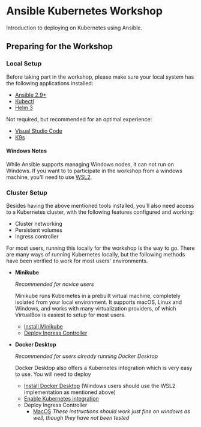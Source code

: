 # Ansible Kubernetes Workshop

Introduction to deploying on Kubernetes using Ansible.

## Preparing for the Workshop

### Local Setup

Before taking part in the workshop, please make sure your local system has the following applications installed:

- [Ansible 2.9+](https://docs.ansible.com/ansible/latest/installation_guide/intro_installation.html)
- [Kubectl](https://kubernetes.io/docs/tasks/tools/)
- [Helm 3](https://helm.sh/docs/intro/install/)

Not required, but recommended for an optimal experience:
- [Visual Studio Code](https://code.visualstudio.com/download)
- [K9s](https://github.com/derailed/k9s#installation)

#### Windows Notes

While Ansible supports managing Windows nodes, it can not run on Windows. If you want to to participate in the workshop from a windows machine, you'll need to use [WSL2](https://docs.microsoft.com/en-us/windows/wsl/install-win10). 

### Cluster Setup

Besides having the above mentioned tools installed, you'll also need access to a Kubernetes cluster, with the following features configured and working:

- Cluster networking
- Persistent volumes
- Ingress controller

For most users, running this locally for the workshop is the way to go. There are many ways of running Kubernetes locally, but the following methods have been verified to work for most users' environments.

- **Minikube**

  *Recommended for novice users*
  
  Minikube runs Kubernetes in a prebuilt virtual machine, completely isolated from your local environment. 
  It supports macOS, Linux and Windows, and works with many virtualization providers, of which VirtualBox is easiest to setup for most users.

  - [Install Minikube](https://minikube.sigs.k8s.io/docs/start/)
  - [Deploy Ingress Controller](https://kubernetes.io/docs/tasks/access-application-cluster/ingress-minikube/)

- **Docker Desktop**
  
  *Recommended for users already running Docker Desktop*  
  
  Docker Desktop also offers a Kubernetes integration which is very easy to use. You will need to deploy
  
  - [Install Docker Desktop](https://docs.docker.com/get-docker/) (Windows users should use the WSL2 implementation as mentioned above)
  - [Enable Kubernetes integration](https://docs.docker.com/desktop/kubernetes/)
  - Deploy Ingress Controller
    - [MacOS](https://kubernetes.github.io/ingress-nginx/deploy/#docker-for-mac)
      *These instructions should work just fine on windows as well, though they have not been tested*
